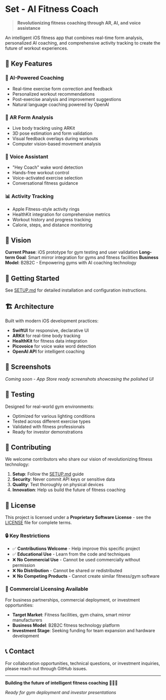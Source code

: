 # Set - AI Fitness Coach

> **Revolutionizing fitness coaching through AR, AI, and voice assistance**

An intelligent iOS fitness app that combines real-time form analysis, personalized AI coaching, and comprehensive activity tracking to create the future of workout experiences.

## 🌟 Key Features

### 🤖 **AI-Powered Coaching**
- Real-time exercise form correction and feedback
- Personalized workout recommendations
- Post-exercise analysis and improvement suggestions
- Natural language coaching powered by OpenAI

### 📱 **AR Form Analysis**
- Live body tracking using ARKit
- 3D pose estimation and form validation
- Visual feedback overlays during workouts
- Computer vision-based movement analysis

### 🎤 **Voice Assistant**
- "Hey Coach" wake word detection
- Hands-free workout control
- Voice-activated exercise selection
- Conversational fitness guidance

### 📊 **Activity Tracking**
- Apple Fitness-style activity rings
- HealthKit integration for comprehensive metrics
- Workout history and progress tracking
- Calorie, steps, and distance monitoring

## 🎯 Vision

**Current Phase**: iOS prototype for gym testing and user validation
**Long-term Goal**: Smart mirror integration for gyms and fitness facilities
**Business Model**: B2B2C - Empowering gyms with AI coaching technology

## 🚀 Getting Started

See [SETUP.md](SETUP.md) for detailed installation and configuration instructions.

## 🏗️ Architecture

Built with modern iOS development practices:
- **SwiftUI** for responsive, declarative UI
- **ARKit** for real-time body tracking
- **HealthKit** for fitness data integration
- **Picovoice** for voice wake word detection
- **OpenAI API** for intelligent coaching

## 📱 Screenshots

*Coming soon - App Store ready screenshots showcasing the polished UI*

## 🧪 Testing

Designed for real-world gym environments:
- Optimized for various lighting conditions
- Tested across different exercise types
- Validated with fitness professionals
- Ready for investor demonstrations

## 🤝 Contributing

We welcome contributors who share our vision of revolutionizing fitness technology:

1. **Setup**: Follow the [SETUP.md](SETUP.md) guide
2. **Security**: Never commit API keys or sensitive data
3. **Quality**: Test thoroughly on physical devices
4. **Innovation**: Help us build the future of fitness coaching

## 📄 License

This project is licensed under a **Proprietary Software License** - see the [LICENSE](LICENSE) file for complete terms.

### 🔒 **Key Restrictions**
- ✅ **Contributions Welcome** - Help improve this specific project
- ✅ **Educational Use** - Learn from the code and techniques
- ❌ **No Commercial Use** - Cannot be used commercially without permission
- ❌ **No Distribution** - Cannot be shared or redistributed
- ❌ **No Competing Products** - Cannot create similar fitness/gym software

### 💼 **Commercial Licensing Available**
For business partnerships, commercial deployment, or investment opportunities:
- **Target Market**: Fitness facilities, gym chains, smart mirror manufacturers
- **Business Model**: B2B2C fitness technology platform
- **Investment Stage**: Seeking funding for team expansion and hardware development

## 📞 Contact

For collaboration opportunities, technical questions, or investment inquiries, please reach out through GitHub issues.

---

**Building the future of intelligent fitness coaching** 🏋️‍♂️✨

*Ready for gym deployment and investor presentations*
